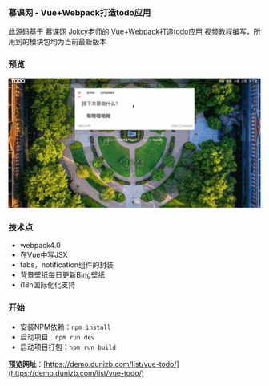 ### 慕课网 - Vue+Webpack打造todo应用

此源码基于 [慕课网](https://www.imooc.com/) Jokcy老师的 [Vue+Webpack打造todo应用](https://www.imooc.com/learn/935) 视频教程编写，所用到的模块包均为当前最新版本

### 预览
![预览](screenshot.gif)

### 技术点
- webpack4.0
- 在Vue中写JSX
- tabs，notification组件的封装
- 背景壁纸每日更新Bing壁纸
- i18n国际化化支持

### 开始
- 安装NPM依赖：`npm install`
- 启动项目：`npm run dev`
- 启动项目打包：`npm run build`


**预览网址**：[https://demo.dunizb.com/list/vue-todo/](https://demo.dunizb.com/list/vue-todo/)
